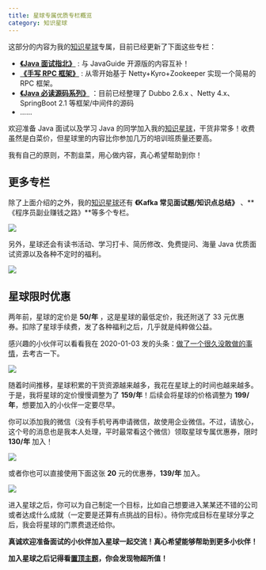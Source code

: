 ```yaml
---
title: 星球专属优质专栏概览
category: 知识星球
---
```


这部分的内容为我的[知识星球](../about-the-author/zhishixingqiu-two-years.md)专属，目前已经更新了下面这些专栏：

- **[《Java 面试指北》](./java-mian-shi-zhi-bei.md)** : 与 JavaGuide 开源版的内容互补！
- **[《手写 RPC 框架》](./java-mian-shi-zhi-bei.md)** : 从零开始基于 Netty+Kyro+Zookeeper 实现一个简易的 RPC 框架。
- **[《Java 必读源码系列》](./source-code-reading.md)** ：目前已经整理了 Dubbo 2.6.x 、Netty 4.x、SpringBoot 2.1 等框架/中间件的源码
- ......

欢迎准备 Java 面试以及学习 Java 的同学加入我的[知识星球](../about-the-author/zhishixingqiu-two-years.md)，干货非常多！收费虽然是白菜价，但星球里的内容比你参加几万的培训班质量还要高。

我有自己的原则，不割韭菜，用心做内容，真心希望帮助到你！

## 更多专栏

除了上面介绍的之外，我的[知识星球](../about-the-author/zhishixingqiu-two-years.md)还有  **《Kafka 常见面试题/知识点总结》** 、**《程序员副业赚钱之路》**等多个专栏。

![](https://oss.javaguide.cn/xingqiu/image-20220211231206733.png)

另外，星球还会有读书活动、学习打卡、简历修改、免费提问、海量 Java 优质面试资源以及各种不定时的福利。

![](https://oss.javaguide.cn/xingqiu/image-20220304124333119.png)

## 星球限时优惠

两年前，星球的定价是 **50/年** ，这是星球的最低定价，我还附送了 33 元优惠券。扣除了星球手续费，发了各种福利之后，几乎就是纯粹做公益。

感兴趣的小伙伴可以看看我在 2020-01-03 发的头条：[做了一个很久没敢做的事情](https://mp.weixin.qq.com/s?__biz=Mzg2OTA0Njk0OA==&mid=2247486049&idx=1&sn=e0161b409e8f164251bdaa0c83a476bc&chksm=cea245aaf9d5ccbcafdb95a546d959508814085620aabdbb4385c4b8cea6e50bf157c3697041&token=1614894361&lang=zh_CN#rd)，去考古一下。

![](https://oss.javaguide.cn/xingqiu/image-20220311203414600.png)

随着时间推移，星球积累的干货资源越来越多，我花在星球上的时间也越来越多。于是，我将星球的定价慢慢调整为了 **159/年**！后续会将星球的价格调整为 **199/年**，想要加入的小伙伴一定要尽早。

你可以添加我的微信（没有手机号再申请微信，故使用企业微信。不过，请放心，这个号的消息也是我本人处理，平时最常看这个微信）领取星球专属优惠券，限时 **130/年** 加入！

![](https://oss.javaguide.cn/github/javaguide/IMG_3007.jpg)

或者你也可以直接使用下面这张 **20** 元的优惠券，**139/年** 加入。

![](https://oss.javaguide.cn/xingqiu/xingqiuyouhuijuan-20.png)

进入星球之后，你可以为自己制定一个目标，比如自己想要进入某某还不错的公司或者达成什么成就（一定要是还算有点挑战的目标）。待你完成目标在星球分享之后，我会将星球的门票费退还给你。

**真诚欢迎准备面试的小伙伴加入星球一起交流！真心希望能够帮助到更多小伙伴！**

**加入星球之后记得看[置顶主题](https://t.zsxq.com/04iiiAqf6)，你会发现物超所值！**



